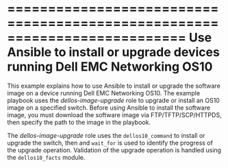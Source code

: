==========================================================================
Use Ansible to install or upgrade devices running Dell EMC Networking OS10
==========================================================================

This example explains how to use Ansible to install or upgrade the software image on a device running Dell EMC Networking OS10. The example playbook uses the *dellos-image-upgrade* role to upgrade or install an OS10 image on a specified switch. Before using Ansible to install the software image, you must download the software image via FTP/TFTP/SCP/HTTPDS, then specify the path to the image in the playbook. 

The *dellos-image-upgrade* role uses the ``dellos10_command`` to install or upgrade the switch, then and ``wait_for`` is used to identify the progress of the upgrade operation. Validation of the upgrade operation is handled using the ``dellos10_facts`` module.
